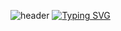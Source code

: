 ![header](https://capsule-render.vercel.app/api?type=waving&color=6994CDEE&text=&animation=blink&height=80)
[![Typing SVG](https://readme-typing-svg.demolab.com?font=Alkatra&weight=500&size=45&duration=3500&pause=3&color=6994CDEE&center=false&vCenter=false&multiline=true&repeat=true&width=1000&height=100&lines=Welcome+to+yxxjxmxn's+GitHub!👋)](https://git.io/typing-svg)
